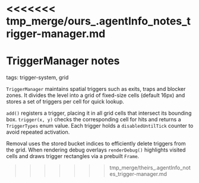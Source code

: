 <<<<<<< tmp_merge/ours_.agentInfo_notes_trigger-manager.md
=======
# TriggerManager notes

tags: trigger-system, grid

`TriggerManager` maintains spatial triggers such as exits, traps and blocker
zones. It divides the level into a grid of fixed-size cells (default 16px) and
stores a set of triggers per cell for quick lookup.

`add()` registers a trigger, placing it in all grid cells that intersect its
bounding box. `trigger(x, y)` checks the corresponding cell for hits and returns
a `TriggerTypes` enum value. Each trigger holds a `disabledUntilTick` counter to
avoid repeated activation.

Removal uses the stored bucket indices to efficiently delete triggers from the
grid. When rendering debug overlays `renderDebug()` highlights visited cells and
draws trigger rectangles via a prebuilt `Frame`.

>>>>>>> tmp_merge/theirs_.agentInfo_notes_trigger-manager.md
